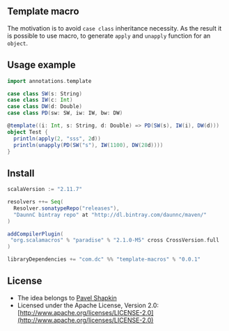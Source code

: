## Template macro

The motivation is to avoid `case class` inheritance necessity. As the result it is possible to use macro, to generate `apply` and `unapply` function for an `object`. 

## Usage example

```scala
import annotations.template

case class SW(s: String)
case class IW(c: Int)
case class DW(d: Double)
case class PD(sw: SW, iw: IW, bw: DW)

@template((i: Int, s: String, d: Double) => PD(SW(s), IW(i), DW(d)))
object Test {
  println(apply(2, "sss", 2d))
  println(unapply(PD(SW("s"), IW(1100), DW(28d))))
}
```

## Install

```scala
scalaVersion := "2.11.7"

resolvers ++= Seq(
  Resolver.sonatypeRepo("releases"),
  "DaunnC bintray repo" at "http://dl.bintray.com/daunnc/maven/"
)

addCompilerPlugin(
 "org.scalamacros" % "paradise" % "2.1.0-M5" cross CrossVersion.full
)

libraryDependencies += "com.dc" %% "template-macros" % "0.0.1"
```

## License

* The idea belongs to [Pavel Shapkin](https://github.com/psttf)
* Licensed under the Apache License, Version 2.0: [http://www.apache.org/licenses/LICENSE-2.0](http://www.apache.org/licenses/LICENSE-2.0)
